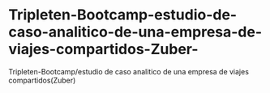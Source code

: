 # Tripleten-Bootcamp-estudio-de-caso-analitico-de-una-empresa-de-viajes-compartidos-Zuber-
Tripleten-Bootcamp/estudio de caso analitico de una empresa de viajes compartidos(Zuber)
